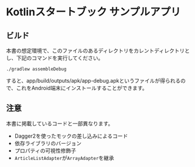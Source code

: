 # Kotlinスタートブック サンプルアプリ

## ビルド

本書の想定環境で、このファイルのあるディレクトリをカレントディレクトリとし、下記のコマンドを実行してください。

    ./gradlew assembleDebug

すると、app/build/outputs/apk/app-debug.apkというファイルが得られるので、これをAndroid端末にインストールすることができます。

## 注意

本書に掲載しているコードと一部異なります。

* Dagger2を使ったモックの差し込みによるコード
* 依存ライブラリのバージョン
* プロパティの可視性修飾子
* `ArticleListAdapter`が`ArrayAdapter`を継承